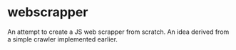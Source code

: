# webscrapper
An attempt to create a JS web scrapper from scratch. An idea derived from a simple crawler implemented earlier.
